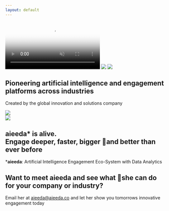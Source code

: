```yaml
---
layout: default
---
```


<section id="landing">
  <video poster="{{ site.baseurl }}img/poster.png" id="bgvid" playsinline autoplay muted loop>
  <source src="{{ site.baseurl }}video/bg.mp4" type="video/mp4">
  </video>
  <img class="designsuccesslogo" src="{{ site.baseurl }}img/designsuccesslogo.svg">
  <img class="aieedalogo" src="{{ site.baseurl }}img/aieedalogo.svg">
  <div class="overvideo">
    <div class="limiter">
      <h2>Pioneering artificial intelligence and engagement platforms across industries</h2>
      <p>Created by the global innovation and solutions company</p><img class="designsuccesslogo" src="{{ site.baseurl }}img/designsuccesslogo.svg">
    </div>
  </div>
</section>
<section id="blacksection">
  <img src="{{ site.baseurl }}img/aieedacolorlogo.svg">
  <h2><b>aieeda</b>* is alive. <br>Engage deeper, faster, bigger and better than ever before</h2>
    <p>*<b>aieeda</b>: Artificial Intelligence Engagement Eco-System with Data Analytics</p>
  <div class="overvideo">
    <h2>Want to meet <b>aieeda</b> and see what she can do for your company or industry?</h2>
    <p>Email her at <a href="mailto:aieeda@aieeda.co">aieeda@aieeda.co</a> and let her show you tomorrows innovative engagement today</p>
  </div>
</section>
